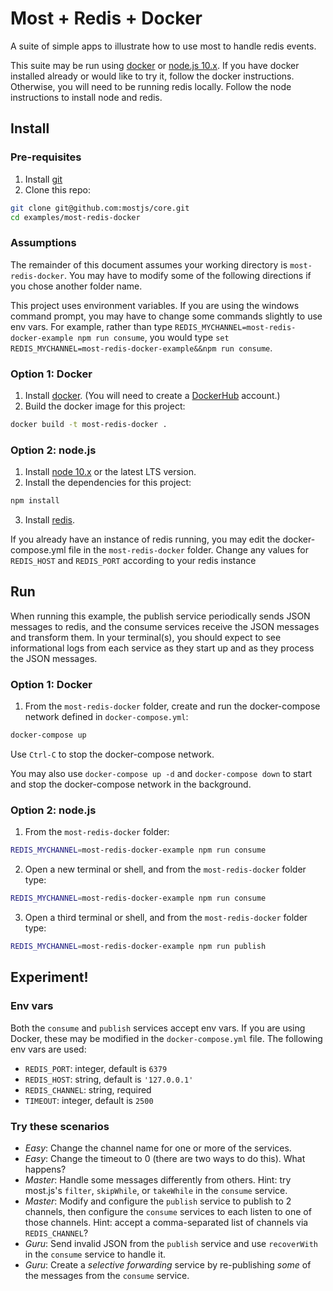 # Most + Redis + Docker

A suite of simple apps to illustrate how to use most to handle redis events.

This suite may be run using [docker](https://www.docker.com) or [node.js
10.x](https://nodejs.org/en/).  If you have docker installed already or would
like to try it, follow the docker instructions.  Otherwise, you will need to be
running redis locally.  Follow the node instructions to install node and redis.

## Install

### Pre-requisites

1. Install [git](https://help.github.com/articles/set-up-git/)
2. Clone this repo:

```sh
git clone git@github.com:mostjs/core.git
cd examples/most-redis-docker
```

### Assumptions

The remainder of this document assumes your working directory is
`most-redis-docker`.  You may have to modify some of the following directions
if you chose another folder name.

This project uses environment variables.  If you are using the windows command
prompt, you may have to change some commands slightly to use env vars. For
example, rather than type
`REDIS_MYCHANNEL=most-redis-docker-example npm run consume`, you would type
`set REDIS_MYCHANNEL=most-redis-docker-example&&npm run consume`.

### Option 1: Docker

1.  Install [docker](https://www.docker.com/get-started).  (You will need to
    create a [DockerHub](https://hub.docker.com) account.)
2.  Build the docker image for this project:

```sh
docker build -t most-redis-docker .
```

### Option 2: node.js

1. Install [node 10.x](https://nodejs.org/en/) or the latest LTS version.
2. Install the dependencies for this project:

```sh
npm install
```

3. Install [redis](https://redis.io/topics/quickstart).

If you already have an instance of redis running, you may edit the docker-
compose.yml file in the `most-redis-docker` folder.  Change any values for
`REDIS_HOST` and `REDIS_PORT` according to your redis instance

## Run

When running this example, the publish service periodically sends JSON messages
to redis, and the consume services receive the JSON messages and transform
them.  In your terminal(s), you should expect to see informational logs from
each service as they start up and as they process the JSON messages.

### Option 1: Docker

1.  From the `most-redis-docker` folder, create and run the docker-compose
    network defined in `docker-compose.yml`:

```sh
docker-compose up
```

Use `Ctrl-C` to stop the docker-compose network.

You may also use `docker-compose up -d` and `docker-compose down` to start and
stop the docker-compose network in the background.

### Option 2: node.js

1. From the `most-redis-docker` folder:

```sh
REDIS_MYCHANNEL=most-redis-docker-example npm run consume
```

2. Open a new terminal or shell, and from the `most-redis-docker` folder type:

```sh
REDIS_MYCHANNEL=most-redis-docker-example npm run consume
```

3. Open a third terminal or shell, and from the `most-redis-docker` folder type:

```sh
REDIS_MYCHANNEL=most-redis-docker-example npm run publish
```

## Experiment!

### Env vars

Both the `consume` and `publish` services accept env vars.  If you are using
Docker, these may be modified in the `docker-compose.yml` file.  The following
env vars are used:

- `REDIS_PORT`: integer, default is `6379`
- `REDIS_HOST`: string, default is `'127.0.0.1'`
- `REDIS_CHANNEL`: string, required
- `TIMEOUT`: integer, default is `2500`

### Try these scenarios

- *Easy*: Change the channel name for one or more of the services.
- *Easy*: Change the timeout to 0 (there are two ways to do this).  What happens?
- *Master*: Handle some messages differently from others.  Hint: try most.js's
  `filter`, `skipWhile`, or `takeWhile` in the `consume` service.
- *Master*: Modify and configure the `publish` service to publish to 2 channels,
  then configure the `consume` services to each listen to one of those channels.
  Hint: accept a comma-separated list of channels via `REDIS_CHANNEL`?
- *Guru*: Send invalid JSON from the `publish` service and use `recoverWith` in
  the `consume` service to handle it.
- *Guru*: Create a _selective forwarding_ service by re-publishing _some_ of the
  messages from the `consume` service.  
